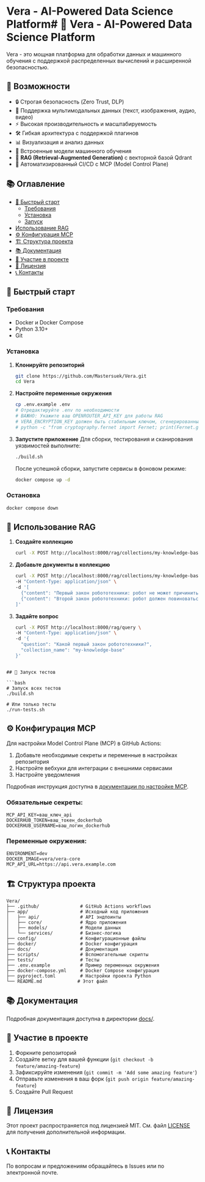 # Vera - AI-Powered Data Science Platform# 🚀 Vera - AI-Powered Data Science Platform

Vera - это мощная платформа для обработки данных и машинного обучения с поддержкой распределенных вычислений и расширенной безопасностью.

## 🌟 Возможности

- 🔒 Строгая безопасность (Zero Trust, DLP)
- 🧠 Поддержка мультимодальных данных (текст, изображения, аудио, видео)
- ⚡ Высокая производительность и масштабируемость
- 🛠️ Гибкая архитектура с поддержкой плагинов
- 📊 Визуализация и анализ данных
- 🤖 Встроенные модели машинного обучения
- 🧠 **RAG (Retrieval-Augmented Generation)** с векторной базой Qdrant
- 🔄 Автоматизированный CI/CD с MCP (Model Control Plane)

## 📚 Оглавление

- [🚀 Быстрый старт](#-быстрый-старт)
  - [Требования](#требования)
  - [Установка](#установка)
  - [Запуск](#запуск)
- [Использование RAG](#-использование-rag)
- [⚙️ Конфигурация MCP](#️-конфигурация-mcp)
- [🏗️ Структура проекта](#-структура-проекта)
- [📚 Документация](#-документация)
- [🤝 Участие в проекте](#-участие-в-проекте)
- [📄 Лицензия](#-лицензия)
- [📞 Контакты](#-контакты)

## 🚀 Быстрый старт

### Требования

- Docker и Docker Compose
- Python 3.10+
- Git

### Установка

1. **Клонируйте репозиторий**
   ```bash
   git clone https://github.com/Mastersuek/Vera.git
   cd Vera
   ```

2. **Настройте переменные окружения**
   ```bash
   cp .env.example .env
   # Отредактируйте .env по необходимости
   # ВАЖНО: Укажите ваш OPENROUTER_API_KEY для работы RAG
   # VERA_ENCRYPTION_KEY должен быть стабильным ключом, сгенерированным один раз
   # python -c "from cryptography.fernet import Fernet; print(Fernet.generate_key().decode())"
   ```

3. **Запустите приложение**
   Для сборки, тестирования и сканирования уязвимостей выполните:
   ```bash
   ./build.sh
   ```
   После успешной сборки, запустите сервисы в фоновом режиме:
   ```bash
   docker compose up -d
   ```

### Остановка
   ```bash
   docker compose down
   ```

## 🧠 Использование RAG

1.  **Создайте коллекцию**
    ```bash
    curl -X POST http://localhost:8000/rag/collections/my-knowledge-base
    ```

2.  **Добавьте документы в коллекцию**
    ```bash
    curl -X POST http://localhost:8000/rag/collections/my-knowledge-base/documents \
    -H "Content-Type: application/json" \
    -d '[
      {"content": "Первый закон робототехники: робот не может причинить вред человеку.", "metadata": {"source": "Азимов"}},
      {"content": "Второй закон робототехники: робот должен повиноваться всем приказам.", "metadata": {"source": "Азимов"}}
    ]'
    ```

3.  **Задайте вопрос**
    ```bash
    curl -X POST http://localhost:8000/rag/query \
    -H "Content-Type: application/json" \
    -d '{
      "question": "Какой первый закон робототехники?",
      "collection_name": "my-knowledge-base"
    }'
   ```

## 🧪 Запуск тестов

```bash
# Запуск всех тестов
./build.sh

# Или только тесты
./run-tests.sh
```

## ⚙️ Конфигурация MCP

Для настройки Model Control Plane (MCP) в GitHub Actions:

1. Добавьте необходимые секреты и переменные в настройках репозитория
2. Настройте вебхуки для интеграции с внешними сервисами
3. Настройте уведомления

Подробная инструкция доступна в [документации по настройке MCP](docs/MCP_CONFIGURATION.md).

### Обязательные секреты:

```
MCP_API_KEY=ваш_ключ_api
DOCKERHUB_TOKEN=ваш_токен_dockerhub
DOCKERHUB_USERNAME=ваш_логин_dockerhub
```

### Переменные окружения:

```
ENVIRONMENT=dev
DOCKER_IMAGE=vera/vera-core
MCP_API_URL=https://api.vera.example.com
```

## 🏗️ Структура проекта

```
Vera/
├── .github/               # GitHub Actions workflows
├── app/                   # Исходный код приложения
│   ├── api/               # API эндпоинты
│   ├── core/              # Ядро приложения
│   ├── models/            # Модели данных
│   └── services/          # Бизнес-логика
├── config/                # Конфигурационные файлы
├── docker/                # Docker конфигурация
├── docs/                  # Документация
├── scripts/               # Вспомогательные скрипты
├── tests/                 # Тесты
├── .env.example           # Пример переменных окружения
├── docker-compose.yml     # Docker Compose конфигурация
├── pyproject.toml         # Настройки проекта Python
└── README.md             # Этот файл
```

## 📚 Документация

Подробная документация доступна в директории [docs/](docs/).

## 🤝 Участие в проекте

1. Форкните репозиторий
2. Создайте ветку для вашей функции (`git checkout -b feature/amazing-feature`)
3. Зафиксируйте изменения (`git commit -m 'Add some amazing feature'`)
4. Отправьте изменения в ваш форк (`git push origin feature/amazing-feature`)
5. Создайте Pull Request

## 📄 Лицензия

Этот проект распространяется под лицензией MIT. См. файл [LICENSE](LICENSE) для получения дополнительной информации.

## 📞 Контакты

По вопросам и предложениям обращайтесь в Issues или по электронной почте.
